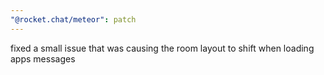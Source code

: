 ```yaml
---
"@rocket.chat/meteor": patch
---
```


fixed a small issue that was causing the room layout to shift when loading apps messages

